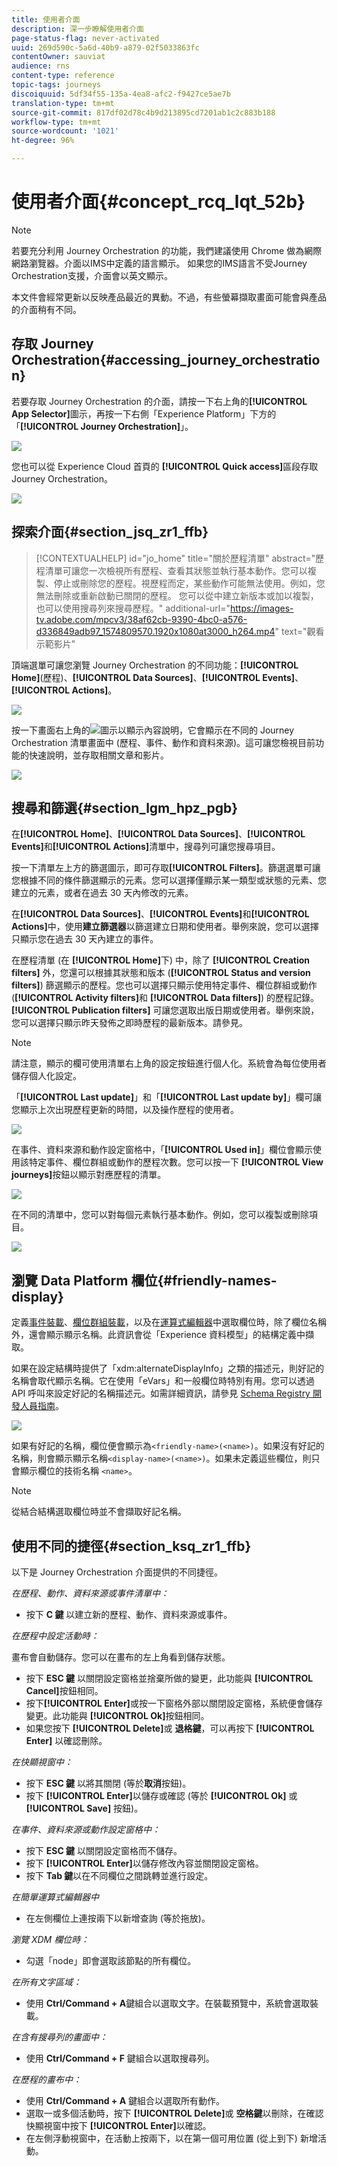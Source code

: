 ```yaml
---
title: 使用者介面
description: 深一步瞭解使用者介面
page-status-flag: never-activated
uuid: 269d590c-5a6d-40b9-a879-02f5033863fc
contentOwner: sauviat
audience: rns
content-type: reference
topic-tags: journeys
discoiquuid: 5df34f55-135a-4ea8-afc2-f9427ce5ae7b
translation-type: tm+mt
source-git-commit: 817df02d78c4b9d213895cd7201ab1c2c883b188
workflow-type: tm+mt
source-wordcount: '1021'
ht-degree: 96%

---
```



# 使用者介面{#concept_rcq_lqt_52b}

>[!NOTE]
>
>若要充分利用 Journey Orchestration 的功能，我們建議使用 Chrome 做為網際網路瀏覽器。介面以IMS中定義的語言顯示。 如果您的IMS語言不受Journey Orchestration支援，介面會以英文顯示。
>
>本文件會經常更新以反映產品最近的異動。不過，有些螢幕擷取畫面可能會與產品的介面稍有不同。

## 存取 Journey Orchestration{#accessing_journey_orchestration}

若要存取 Journey Orchestration 的介面，請按一下右上角的&#x200B;**[!UICONTROL App Selector]**&#x200B;圖示，再按一下右側「Experience Platform」下方的「**[!UICONTROL Journey Orchestration]**」。

![](../assets/journey1.png)

您也可以從 Experience Cloud 首頁的 **[!UICONTROL Quick access]**&#x200B;區段存取 Journey Orchestration。

![](../assets/journey1bis.png)

## 探索介面{#section_jsq_zr1_ffb}

>[!CONTEXTUALHELP]
>id="jo_home"
>title="關於歷程清單"
>abstract="歷程清單可讓您一次檢視所有歷程、查看其狀態並執行基本動作。您可以複製、停止或刪除您的歷程。視歷程而定，某些動作可能無法使用。例如，您無法刪除或重新啟動已關閉的歷程。 您可以從中建立新版本或加以複製，也可以使用搜尋列來搜尋歷程。"
>additional-url="https://images-tv.adobe.com/mpcv3/38af62cb-9390-4bc0-a576-d336849adb97_1574809570.1920x1080at3000_h264.mp4" text="觀看示範影片"

頂端選單可讓您瀏覽 Journey Orchestration 的不同功能：**[!UICONTROL Home]**(歷程)、**[!UICONTROL Data Sources]**、**[!UICONTROL Events]**、**[!UICONTROL Actions]**。

![](../assets/journey2.png)

按一下畫面右上角的![](../assets/icon-context.png)圖示以顯示內容說明，它會顯示在不同的 Journey Orchestration 清單畫面中 (歷程、事件、動作和資料來源)。這可讓您檢視目前功能的快速說明，並存取相關文章和影片。

![](../assets/journey2bis.png)

## 搜尋和篩選{#section_lgm_hpz_pgb}

在&#x200B;**[!UICONTROL Home]**、**[!UICONTROL Data Sources]**、**[!UICONTROL Events]**&#x200B;和&#x200B;**[!UICONTROL Actions]**&#x200B;清單中，搜尋列可讓您搜尋項目。

按一下清單左上方的篩選圖示，即可存取&#x200B;**[!UICONTROL Filters]**。篩選選單可讓您根據不同的條件篩選顯示的元素。您可以選擇僅顯示某一類型或狀態的元素、您建立的元素，或者在過去 30 天內修改的元素。

在&#x200B;**[!UICONTROL Data Sources]**、**[!UICONTROL Events]**&#x200B;和&#x200B;**[!UICONTROL Actions]**&#x200B;中，使用&#x200B;**建立篩選器**&#x200B;以篩選建立日期和使用者。舉例來說，您可以選擇只顯示您在過去 30 天內建立的事件。

在歷程清單 (在 **[!UICONTROL Home]**&#x200B;下) 中，除了 **[!UICONTROL Creation filters]** 外，您還可以根據其狀態和版本 (**[!UICONTROL Status and version filters]**) 篩選顯示的歷程。您也可以選擇只顯示使用特定事件、欄位群組或動作 (**[!UICONTROL Activity filters]**&#x200B;和 **[!UICONTROL Data filters]**) 的歷程記錄。**[!UICONTROL Publication filters]** 可讓您選取出版日期或使用者。舉例來說，您可以選擇只顯示昨天發佈之即時歷程的最新版本。請參見[](../building-journeys/using-the-journey-designer.md)。

>[!NOTE]
>
>請注意，顯示的欄可使用清單右上角的設定按鈕進行個人化。系統會為每位使用者儲存個人化設定。

「**[!UICONTROL Last update]**」和「**[!UICONTROL Last update by]**」欄可讓您顯示上次出現歷程更新的時間，以及操作歷程的使用者。

![](../assets/journey74.png)

在事件、資料來源和動作設定窗格中，「**[!UICONTROL Used in]**」欄位會顯示使用該特定事件、欄位群組或動作的歷程次數。您可以按一下 **[!UICONTROL View journeys]**&#x200B;按鈕以顯示對應歷程的清單。

![](../assets/journey3bis.png)

在不同的清單中，您可以對每個元素執行基本動作。例如，您可以複製或刪除項目。

![](../assets/journey4.png)

## 瀏覽 Data Platform 欄位{#friendly-names-display}

定義[事件裝載](../event/defining-the-payload-fields.md)、[欄位群組裝載](../datasource/field-groups.md)，以及在[運算式編輯器](../expression/expressionadvanced.md)中選取欄位時，除了欄位名稱外，還會顯示顯示名稱。此資訊會從「Experience 資料模型」的結構定義中擷取。

如果在設定結構時提供了「xdm:alternateDisplayInfo」之類的描述元，則好記的名稱會取代顯示名稱。它在使用「eVars」和一般欄位時特別有用。您可以透過 API 呼叫來設定好記的名稱描述元。如需詳細資訊，請參見 [Schema Registry 開發人員指南](https://docs.adobe.com/content/help/zh-Hant/experience-platform/xdm/api/getting-started.html)。

![](../assets/xdm-from-descriptors.png)

如果有好記的名稱，欄位便會顯示為`<friendly-name>(<name>)`。如果沒有好記的名稱，則會顯示顯示名稱`<display-name>(<name>)`。如果未定義這些欄位，則只會顯示欄位的技術名稱 `<name>`。

>[!NOTE]
>
>從結合結構選取欄位時並不會擷取好記名稱。

## 使用不同的捷徑{#section_ksq_zr1_ffb}

以下是 Journey Orchestration 介面提供的不同捷徑。

_在歷程、動作、資料來源或事件清單中：_

* 按下 **C 鍵** 以建立新的歷程、動作、資料來源或事件。

_在歷程中設定活動時：_

畫布會自動儲存。您可以在畫布的左上角看到儲存狀態。

* 按下 **ESC 鍵** 以關閉設定窗格並捨棄所做的變更，此功能與 **[!UICONTROL Cancel]**&#x200B;按鈕相同。
* 按下&#x200B;**[!UICONTROL Enter]**&#x200B;或按一下窗格外部以關閉設定窗格，系統便會儲存變更。此功能與 **[!UICONTROL Ok]**&#x200B;按鈕相同。
* 如果您按下 **[!UICONTROL Delete]**&#x200B;或 **退格鍵**，可以再按下 **[!UICONTROL Enter]** 以確認刪除。

_在快顯視窗中：_

* 按下 **ESC 鍵** 以將其關閉 (等於&#x200B;**取消**&#x200B;按鈕)。
* 按下 **[!UICONTROL Enter]**&#x200B;以儲存或確認 (等於 **[!UICONTROL Ok]** 或 **[!UICONTROL Save]** 按鈕)。

_在事件、資料來源或動作設定窗格中：_

* 按下 **ESC 鍵** 以關閉設定窗格而不儲存。
* 按下 **[!UICONTROL Enter]**&#x200B;以儲存修改內容並關閉設定窗格。
* 按下 **Tab 鍵**&#x200B;以在不同欄位之間跳轉並進行設定。

_在簡單運算式編輯器中_

* 在左側欄位上連按兩下以新增查詢 (等於拖放)。

_瀏覽 XDM 欄位時：_

* 勾選「node」即會選取該節點的所有欄位。

_在所有文字區域：_

* 使用 **Ctrl/Command + A**&#x200B;鍵組合以選取文字。在裝載預覽中，系統會選取裝載。

_在含有搜尋列的畫面中：_

* 使用 **Ctrl/Command + F** 鍵組合以選取搜尋列。

_在歷程的畫布中：_

* 使用 **Ctrl/Command + A** 鍵組合以選取所有動作。
* 選取一或多個活動時，按下 **[!UICONTROL Delete]**&#x200B;或 **空格鍵**&#x200B;以刪除，在確認快顯視窗中按下 **[!UICONTROL Enter]**&#x200B;以確認。
* 在左側浮動視窗中，在活動上按兩下，以在第一個可用位置 (從上到下) 新增活動。
